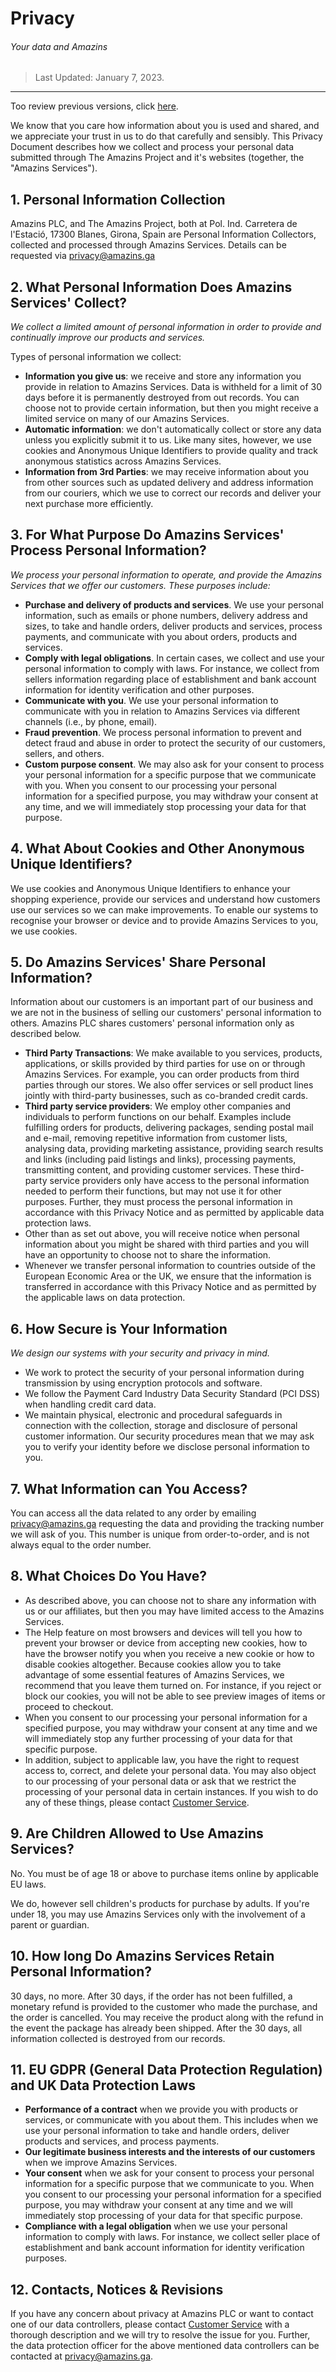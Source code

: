 # Privacy
###### Your data and Amazins
> Last Updated: January 7, 2023.
<hr>

Too review previous versions, click [here](https://github.com/Amazins/store/commits/main/legal/privacy.md).

We know that you care how information about you is used and shared, and we appreciate your trust in us to do that carefully and sensibly. This Privacy Document describes how we collect and process your personal data submitted through The Amazins Project and it's websites (together, the "Amazins Services").

## 1. Personal Information Collection

Amazins PLC, and The Amazins Project, both at Pol. Ind. Carretera de l'Estació, 17300 Blanes, Girona, Spain are Personal Information Collectors, collected and processed through Amazins Services. Details can be requested via [privacy@amazins.ga](mailto:privacy@amazins.ga)

## 2. What Personal Information Does Amazins Services' Collect?

_We collect a limited amount of personal information in order to provide and continually improve our products and services._

Types of personal information we collect:

- **Information you give us**: we receive and store any information you provide in relation to Amazins Services. Data is withheld for a limit of 30 days before it is permanently destroyed from out records. You can choose not to provide certain information, but then you might receive a limited service on many of our Amazins Services.
- **Automatic information**: we don't automatically collect or store any data unless you explicitly submit it to us. Like many sites, however, we use cookies and Anonymous Unique Identifiers to provide quality and track anonymous statistics across Amazins Services.
- **Information from 3rd Parties**: we may receive information about you from other sources such as updated delivery and address information from our couriers, which we use to correct our records and deliver your next purchase more efficiently.

## 3. For What Purpose Do Amazins Services' Process Personal Information?

_We process your personal information to operate, and provide the Amazins Services that we offer our customers. These purposes include:_

- **Purchase and delivery of products and services**. We use your personal information, such as emails or phone numbers, delivery address and sizes, to take and handle orders, deliver products and services, process payments, and communicate with you about orders, products and services.
- **Comply with legal obligations**. In certain cases, we collect and use your personal information to comply with laws. For instance, we collect from sellers information regarding place of establishment and bank account information for identity verification and other purposes.
- **Communicate with you**. We use your personal information to communicate with you in relation to Amazins Services via different channels (i.e., by phone, email).
- **Fraud prevention**. We process personal information to prevent and detect fraud and abuse in order to protect the security of our customers, sellers, and others.
- **Custom purpose consent**. We may also ask for your consent to process your personal information for a specific purpose that we communicate with you. When you consent to our processing your personal information for a specified purpose, you may withdraw your consent at any time, and we will immediately stop processing your data for that purpose.

## 4. What About Cookies and Other Anonymous Unique Identifiers?

We use cookies and Anonymous Unique Identifiers to enhance your shopping experience, provide our services and understand how customers use our services so we can make improvements. To enable our systems to recognise your browser or device and to provide Amazins Services to you, we use cookies.

## 5. Do Amazins Services' Share Personal Information?

Information about our customers is an important part of our business and we are not in the business of selling our customers' personal information to others. Amazins PLC shares customers' personal information only as described below.

- **Third Party Transactions**: We make available to you services, products, applications, or skills provided by third parties for use on or through Amazins Services. For example, you can order products from third parties through our stores. We also offer services or sell product lines jointly with third-party businesses, such as co-branded credit cards.
- **Third party service providers**: We employ other companies and individuals to perform functions on our behalf. Examples include fulfilling orders for products, delivering packages, sending postal mail and e-mail, removing repetitive information from customer lists, analysing data, providing marketing assistance, providing search results and links (including paid listings and links), processing payments, transmitting content, and providing customer services. These third-party service providers only have access to the personal information needed to perform their functions, but may not use it for other purposes. Further, they must process the personal information in accordance with this Privacy Notice and as permitted by applicable data protection laws.
- Other than as set out above, you will receive notice when personal information about you might be shared with third parties and you will have an opportunity to choose not to share the information.
- Whenever we transfer personal information to countries outside of the European Economic Area or the UK, we ensure that the information is transferred in accordance with this Privacy Notice and as permitted by the applicable laws on data protection.

## 6. How Secure is Your Information
_We design our systems with your security and privacy in mind._

- We work to protect the security of your personal information during transmission by using encryption protocols and software.
- We follow the Payment Card Industry Data Security Standard (PCI DSS) when handling credit card data.
- We maintain physical, electronic and procedural safeguards in connection with the collection, storage and disclosure of personal customer information. Our security procedures mean that we may ask you to verify your identity before we disclose personal information to you.

## 7. What Information can You Access?

You can access all the data related to any order by emailing [privacy@amazins.ga](mailto:privacy@amazins.ga) requesting the data and providing the tracking number we will ask of you. This number is unique from order-to-order, and is not always equal to the order number.

## 8. What Choices Do You Have?

- As described above, you can choose not to share any information with us or our affiliates, but then you may have limited access to the Amazins Services.
- The Help feature on most browsers and devices will tell you how to prevent your browser or device from accepting new cookies, how to have the browser notify you when you receive a new cookie or how to disable cookies altogether. Because cookies allow you to take advantage of some essential features of Amazins Services, we recommend that you leave them turned on. For instance, if you reject or block our cookies, you will not be able to see preview images of items or proceed to checkout.
- When you consent to our processing your personal information for a specified purpose, you may withdraw your consent at any time and we will immediately stop any further processing of your data for that specific purpose.
- In addition, subject to applicable law, you have the right to request access to, correct, and delete your personal data. You may also object to our processing of your personal data or ask that we restrict the processing of your personal data in certain instances. If you wish to do any of these things, please contact [Customer Service](mailto:privacy@amazins.ga).

## 9. Are Children Allowed to Use Amazins Services?

No. You must be of age 18 or above to purchase items online by applicable EU laws.

We do, however sell children's products for purchase by adults. If you're under 18, you may use Amazins Services only with the involvement of a parent or guardian.

## 10. How long Do Amazins Services Retain Personal Information?

30 days, no more. After 30 days, if the order has not been fulfilled, a monetary refund is provided to the customer who made the purchase, and the order is cancelled. You may receive the product along with the refund in the event the package has already been shipped. After the 30 days, all information collected is destroyed from our records.

## 11. EU GDPR (General Data Protection Regulation) and UK Data Protection Laws

- **Performance of a contract** when we provide you with products or services, or communicate with you about them. This includes when we use your personal information to take and handle orders, deliver products and services, and process payments.
- **Our legitimate business interests and the interests of our customers** when we improve Amazins Services.
- **Your consent** when we ask for your consent to process your personal information for a specific purpose that we communicate to you. When you consent to our processing your personal information for a specified purpose, you may withdraw your consent at any time and we will immediately stop processing of your data for that specific purpose.
- **Compliance with a legal obligation** when we use your personal information to comply with laws. For instance, we collect seller place of establishment and bank account information for identity verification purposes.

## 12. Contacts, Notices & Revisions

If you have any concern about privacy at Amazins PLC or want to contact one of our data controllers, please contact [Customer Service](mailto:legal@amazins.ga) with a thorough description and we will try to resolve the issue for you. Further, the data protection officer for the above mentioned data controllers can be contacted at [privacy@amazins.ga](mailto:privacy@amazins.ga).
